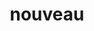 ---
title: nouveau
description: 
navigation.icon: 'twemoji:memo'
contributors: ['draftproducts']
updated_at: '2025-02-06'
---